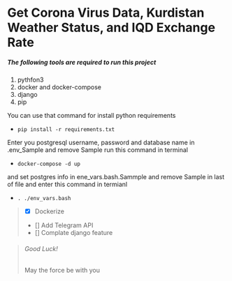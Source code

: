 # Get Corona Virus Data, Kurdistan Weather Status, and IQD Exchange Rate

##### The following tools are required to run this project
1. pythfon3
2. docker and docker-compose
3. django
4. pip

You can use that command for install python requirements 
* ```pip install -r requirements.txt```

Enter you postgresql username, password and database name in .env_Sample and remove Sample run this command in terminal
* ```docker-compose -d up```

and set postgres info in ene_vars.bash.Sammple and remove Sample in last of file and enter this command in termianl
* ```. ./env_vars.bash```

> - [x] Dockerize
> - [] Add Telegram API
> - [] Complate django feature

> ###### Good Luck!
> May the force be with you

